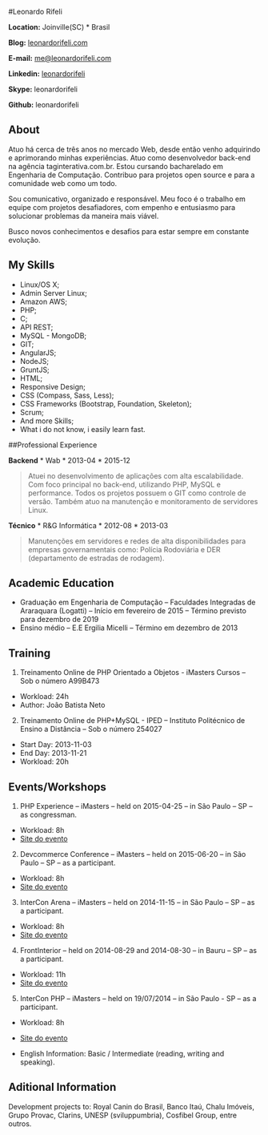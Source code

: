 #Leonardo Rifeli

**Location:** Joinville(SC) * Brasil

**Blog:** [leonardorifeli.com](https://leonardorifeli.com)

**E-mail:** [me@leonardorifeli.com](mailto:me@leonardorifeli.com)

**Linkedin:** [leonardorifeli](http://linkedin.com/in/leonardorifeli)

**Skype:** leonardorifeli

**Github:** leonardorifeli

## About

Atuo há cerca de três anos no mercado Web, desde então venho adquirindo e aprimorando minhas experiências. Atuo como desenvolvedor back-end na agência taginterativa.com.br. Estou cursando bacharelado em Engenharia de Computação. Contribuo para projetos open source e para a comunidade web como um todo.

Sou comunicativo, organizado e responsável. Meu foco é o trabalho em equipe com projetos desafiadores, com empenho e entusiasmo para solucionar problemas da maneira mais viável.

Busco novos conhecimentos e desafios para estar sempre em constante evolução.

## My Skills

* Linux/OS X;
* Admin Server Linux;
* Amazon AWS;
* PHP;
* C;
* API REST;
* MySQL - MongoDB;
* GIT;
* AngularJS;
* NodeJS;
* GruntJS;
* HTML;
* Responsive Design;
* CSS (Compass, Sass, Less);
* CSS Frameworks (Bootstrap, Foundation, Skeleton);
* Scrum;
* And more Skills;
* What i do not know, i easily learn fast.

##Professional Experience

**Backend** * Wab * 2013-04 * 2015-12

>Atuei no desenvolvimento de aplicações com alta escalabilidade. Com foco principal no back-end, utilizando PHP, MySQL e performance. Todos os projetos possuem o GIT como controle de versão. Também atuo na manutenção e monitoramento de servidores Linux.

**Técnico** * R&G Informática * 2012-08 * 2013-03

>Manutenções em servidores e redes de alta disponibilidades para empresas governamentais como: Polícia Rodoviária e DER (departamento de estradas de rodagem).

## Academic Education

* Graduação em Engenharia de Computação – Faculdades Integradas de Araraquara (Logatti) – Início em fevereiro de 2015 – Término previsto para dezembro de 2019
* Ensino médio – E.E Ergilia Micelli – Término em dezembro de 2013

## Training

1. Treinamento Online de PHP Orientado a Objetos - iMasters Cursos – Sob o número A99B473
* Workload: 24h
* Author: João Batista Neto
2. Treinamento Online de PHP+MySQL - IPED – Instituto Politécnico de Ensino a Distância – Sob o número 254027
* Start Day: 2013-11-03
* End Day: 2013-11-21
* Workload: 20h

## Events/Workshops

1. PHP Experience – iMasters – held on 2015-04-25 – in São Paulo – SP – as congressman.
* Workload: 8h
* [Site do evento](http://phpexperience.imasters.com.br/)
2. Devcommerce Conference – iMasters – held on 2015-06-20 – in São Paulo – SP – as a participant.
* Workload: 8h
* [Site do evento](http://devcommerce.imasters.com.br/)
3. InterCon Arena – iMasters – held on 2014-11-15 – in São Paulo – SP – as a participant.
* Workload: 8h
* [Site do evento](http://intercon.imasters.com.br/)
4. FrontInterior – held on 2014-08-29 and 2014-08-30 – in Bauru – SP – as a participant.
* Workload: 11h
* [Site do evento](https://www.facebook.com/Frontinterior)
5. InterCon PHP – iMasters – held on 19/07/2014 – in São Paulo - SP – as a participant.
* Workload: 8h
* [Site do evento](http://interconphp.imasters.com.br/)

* English Information: Basic / Intermediate (reading, writing and speaking).

## Aditional Information

Development projects to: Royal Canin do Brasil, Banco Itaú, Chalu Imóveis, Grupo Provac, Clarins, UNESP (sviluppumbria), Cosfibel Group, entre outros.

